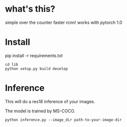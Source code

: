 # what's this?
simple over the counter faster rcnn!
works with pytorch 1.0

# Install
pip install -r requirements.txt

```
cd lib
python setup.py build develop
```

# Inference

This will do a res18 inference of your images.

The model is trained by MS-COCO.
```
python inference.py --image_dir path-to-your-image-dir
```
